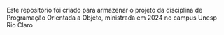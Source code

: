 Este repositório foi criado para armazenar o projeto da disciplina de Programação Orientada a Objeto, ministrada em 2024
no campus Unesp Rio Claro
